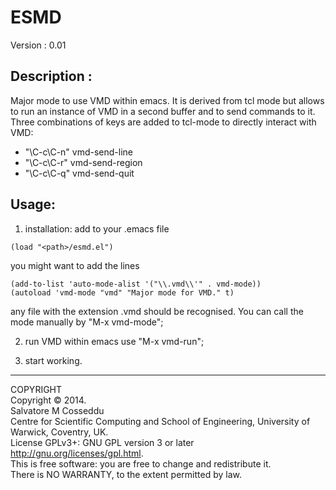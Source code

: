 ESMD
=====
Version     : 0.01	


Description : 
-----------

Major mode to use VMD within emacs.
It is derived from tcl mode but allows to run an instance of VMD in a
second buffer and to send commands to it. Three combinations of keys are added to tcl-mode to directly interact with VMD:
- "\C-c\C-n" vmd-send-line
- "\C-c\C-r" vmd-send-region
- "\C-c\C-q" vmd-send-quit

Usage:
-----------

1. installation:
add to your .emacs file
```
(load "<path>/esmd.el")
```
you might want to add the lines
```
(add-to-list 'auto-mode-alist '("\\.vmd\\'" . vmd-mode))
(autoload 'vmd-mode "vmd" "Major mode for VMD." t)
```
any file with the extension .vmd should be recognised. You can call
the mode manually by "M-x vmd-mode";

2. run VMD within emacs use "M-x vmd-run";

3. start working.

------
										  
  COPYRIGHT														     
  Copyright © 2014.  
  Salvatore M Cosseddu					  
  Centre for Scientific Computing and School of Engineering, University of Warwick, Coventry, UK.			  
  License GPLv3+: GNU GPL version 3 or later <http://gnu.org/licenses/gpl.html>.  
  This is free software: you are free to change and redistribute it.         	    
  There is NO WARRANTY, to the extent permitted by law.          		    
